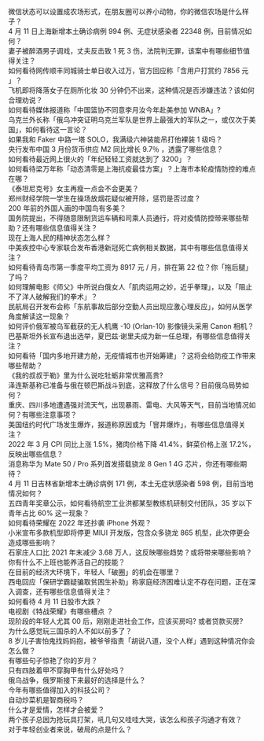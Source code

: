 微信状态可以设置成农场形式，在朋友圈可以养小动物，你的微信农场是什么样子？  
4 月 11 日上海新增本土确诊病例 994 例、无症状感染者 22348 例，目前情况如何？  
妻子被醉酒男子调戏，丈夫反击致 1 死 3 伤，法院判无罪，该案中有哪些细节值得关注？  
如何看待网传顺丰同城骑士单日收入过万，官方回应称「含用户打赏约 7856 元 」？  
飞机即将降落女子在厕所化妆 30 分钟仍不出来，这种情况是否涉嫌违法？该如何合理劝说？  
如何看待媒体报道称「中国篮协不同意李月汝今年赴美参加 WNBA」?  
乌克兰外长称「俄乌冲突证明乌克兰军队是世界上最强大的军队之一，或仅次于美国」，如何看待这一言论？  
如果我和 Faker 中路一塔 SOLO，我满级六神装能吊打他裸装 1 级吗？  
央行发布中国 3 月份货币供应 M2 同比增长 9.7％ ，透露了哪些信息？  
如何看待最近网上很火的「年纪轻轻工资就达到了 3200」？  
如何看待梁万年称「动态清零是上海抗疫最佳方案」？上海市本轮疫情防控的难点在哪？  
《泰坦尼克号》女主再瘦一点会不会更美？  
郑州财经学院一学生在操场放烟花疑似被开除，惩罚是否过度？  
200 年前的外国人画的中国鸟有多美？  
国务院提出，不得随意限制货运车辆和司乘人员通行，将对疫情防控带来哪些帮助？还有哪些信息值得关注？  
现在上海人民的精神状态怎么样？  
中美疾控中心专家联合发布香港新冠死亡病例相关数据，其中有哪些信息值得关注？  
如何看待青岛市第一季度平均工资为 8917 元 / 月，排在第 22 位？你「拖后腿」了吗？  
如何理解电影《师父》中所说白俄女人「肌肉运用之妙，近乎拳理」，以及「阻止不了洋人破解我们的拳术」？  
民航局召开发布会称「东航事故后部分空勤人员出现应激心理反应」，如何从医学角度解读这一现象？  
如何评价俄军被乌军截获的无人机鹰 -10 (Orlan-10) 影像镜头采用 Canon 相机？  
巴基斯坦外长宣布退出选举，夏巴兹·谢里夫成为新一任总理，有哪些信息值得关注？  
如何看待「国内多地开建方舱，无疫情城市也开始筹建」？这将会给防疫工作带来哪些帮助？  
《我的叔叔于勒》里为什么说吃牡蛎非常优雅高贵?  
泽连斯基称已准备与俄在顿巴斯战斗到底，这释放了什么信号？目前俄乌局势如何？  
重庆、四川多地遭遇强对流天气，出现暴雨、雷电、大风等天气，目前当地情况如何？有哪些注意事项？  
美国纽约时代广场发生爆炸，报道称原因或为「窨井爆炸」，有哪些信息值得关注？  
2022 年 3 月 CPI 同比上涨 1.5%，猪肉价格下降 41.4%，鲜菜价格上涨 17.2%，反映出哪些信息？  
消息称华为 Mate 50 / Pro 系列首发搭载骁龙 8 Gen 1 4G 芯片，你还有哪些期待？  
4 月 11 日吉林省新增本土确诊病例 171 例，本土无症状感染者 598 例，目前当地情况如何？  
五四青年奖章公示，如何看待航空工业洪都某型教练机研制交付团队，35 岁以下青年占比 60% 这一现象？  
如何看待荣耀在 2022 年还抄袭 iPhone 外观？  
小米宣布多款机型即将停更 MIUI 开发版，包含众多骁龙 865 机型，此次停更会造成哪些影响？  
石家庄人口比 2021 年末减少 3.68 万人，这反映哪些趋势？或将带来哪些影响？  
你有什么不上班也能养活自己的技能？  
在目前的经济大环境下，年轻人「破圈」的机会在哪里？  
西电回应「保研学霸疑骗取贫困生补助」称家庭经济困难认定不存在问题，正在深入调查，还有哪些信息值得关注？  
如何看待 4 月 11 日股市大跌？  
电视剧《特战荣耀》有哪些槽点 ？  
现阶段的年轻人尤其 00 后，刚刚走进社会工作，应该买房吗? 或者贷款买房?  
为什么感觉玩三国杀的人不如以前多了？  
8 岁儿子害怕鬼找妈妈抱，被爷爷指责「胡说八道，没个人样」遇到这种情况你会怎么做？  
有哪些句子惊艳了你的岁月？  
只有四肢着甲不穿胸甲有什么好处吗？  
俄乌战争，俄罗斯接下来最好的选择是什么？  
今年有哪些值得加入的科技公司？  
自动炒菜机是智商税吗？  
什么才是爱情，怎样才会被爱？  
两个孩子总因为抢玩具打架，吼几句又哇哇大哭，该怎么和孩子沟通才有效？  
对于年轻创业者来说，破局的点是什么？  
